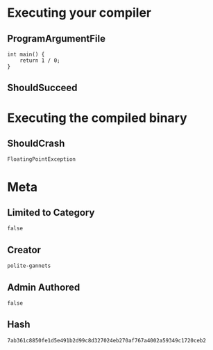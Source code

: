 # Executing your compiler

## ProgramArgumentFile

```
int main() {
    return 1 / 0;
}
```

## ShouldSucceed

# Executing the compiled binary

## ShouldCrash

```
FloatingPointException
```

# Meta

## Limited to Category

```
false
```

## Creator

```
polite-gannets
```

## Admin Authored

```
false
```

## Hash

```
7ab361c8850fe1d5e491b2d99c8d327024eb270af767a4002a59349c1720ceb2
```

